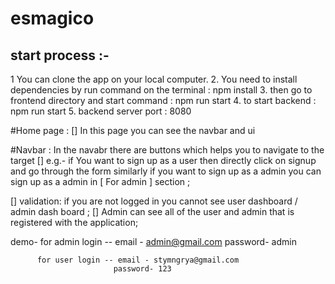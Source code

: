# esmagico
## start process :- 
1 You can clone the app on your local computer.
2. You need to install dependencies by run command on the terminal : npm install
3. then go to frontend directory and start command : npm run start
4. to start backend : npm run start
5. backend server port : 8080

#Home page : [] In this page you can  see the navbar and ui
            
             
#Navbar : In the navabr there are buttons which helps you to navigate to the target 
[] e.g.- if You want to sign up as a user then directly click on signup and go through the form 
similarly if you want to sign up as a admin you can sign up as a admin in [ For admin ] section ;


[] validation:  if you are not logged in you cannot see user dashboard / admin dash board ;
  []  Admin can see all of the user and admin that is registered with the application;
  
  demo- for admin login -- email - admin@gmail.com
                           password- admin
                           
          for user login -- email - stymngrya@gmail.com
                           password- 123
                                             
                           
 


